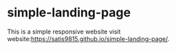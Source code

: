# simple-landing-page
This is a simple responsive website 
visit website:https://satis9815.github.io/simple-landing-page/.
